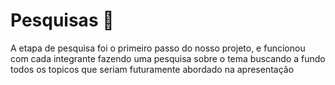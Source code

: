 # Pesquisas 🔎
A etapa de pesquisa foi o primeiro passo do nosso projeto, e funcionou com cada integrante fazendo uma pesquisa sobre o tema buscando a fundo todos os topicos que seriam futuramente abordado na apresentação
